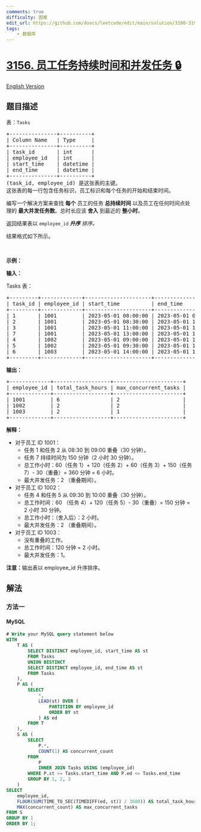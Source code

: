 ```yaml
---
comments: true
difficulty: 困难
edit_url: https://github.com/doocs/leetcode/edit/main/solution/3100-3199/3156.Employee%20Task%20Duration%20and%20Concurrent%20Tasks/README.md
tags:
    - 数据库
---
```


<!-- problem:start -->

# [3156. 员工任务持续时间和并发任务 🔒](https://leetcode.cn/problems/employee-task-duration-and-concurrent-tasks)

[English Version](/solution/3100-3199/3156.Employee%20Task%20Duration%20and%20Concurrent%20Tasks/README_EN.md)

## 题目描述

<!-- description:start -->

<p>表：<code>Tasks</code></p>

<pre>
+---------------+----------+
| Column Name   | Type     |
+---------------+----------+
| task_id       | int      |
| employee_id   | int      |
| start_time    | datetime |
| end_time      | datetime |
+---------------+----------+
(task_id, employee_id) 是这张表的主键。
这张表的每一行包含任务标识，员工标识和每个任务的开始和结束时间。
</pre>

<p>编写一个解决方案来查找 <strong>每个</strong> 员工的任务 <strong>总持续时间</strong> 以及员工在任何时间点处理的 <strong>最大并发任务数</strong>。总时长应该 <strong>舍入</strong> 到最近的 <strong>整小时</strong>。</p>

<p>返回结果表以&nbsp;<code>employee_id</code><strong> <em>升序</em></strong><em>&nbsp;排序。</em></p>

<p>结果格式如下所示。</p>

<p>&nbsp;</p>

<p><strong class="example">示例：</strong></p>

<div class="example-block">
<p><strong>输入：</strong></p>

<p>Tasks 表：</p>

<pre class="example-io">
+---------+-------------+---------------------+---------------------+
| task_id | employee_id | start_time          | end_time            |
+---------+-------------+---------------------+---------------------+
| 1       | 1001        | 2023-05-01 08:00:00 | 2023-05-01 09:00:00 |
| 2       | 1001        | 2023-05-01 08:30:00 | 2023-05-01 10:30:00 |
| 3       | 1001        | 2023-05-01 11:00:00 | 2023-05-01 12:00:00 |
| 7       | 1001        | 2023-05-01 13:00:00 | 2023-05-01 15:30:00 |
| 4       | 1002        | 2023-05-01 09:00:00 | 2023-05-01 10:00:00 |
| 5       | 1002        | 2023-05-01 09:30:00 | 2023-05-01 11:30:00 |
| 6       | 1003        | 2023-05-01 14:00:00 | 2023-05-01 16:00:00 |
+---------+-------------+---------------------+---------------------+
</pre>

<p><strong>输出：</strong></p>

<pre class="example-io">
+-------------+------------------+----------------------+
| employee_id | total_task_hours | max_concurrent_tasks |
+-------------+------------------+----------------------+
| 1001        | 6                | 2                    |
| 1002        | 2                | 2                    |
| 1003        | 2                | 1                    |
+-------------+------------------+----------------------+
</pre>

<p><strong>解释：</strong></p>

<ul>
	<li>对于员工 ID 1001：
	<ul>
		<li>任务 1 和任务 2 从 08:30 到&nbsp;09:00 重叠（30 分钟）。</li>
		<li>任务 7 持续时间为 150 分钟（2 小时 30 分钟）。</li>
		<li>总工作小时：60（任务 1）+ 120（任务 2）+ 60（任务&nbsp;3）+ 150（任务 7）- 30（重叠）= 360 分钟 = 6 小时。</li>
		<li>最大并发任务：2 （重叠期间）。</li>
	</ul>
	</li>
	<li>对于员工 ID 1002：
	<ul>
		<li>任务 4 和任务 5 从 09:30 到&nbsp;10:00 重叠（30 分钟）。</li>
		<li>总工作时间：60 （任务&nbsp;4）+ 120（任务 5）- 30（重叠）= 150 分钟 = 2 小时 30 分钟。</li>
		<li>总工作小时：（舍入后）：2 小时。</li>
		<li>最大并发任务：2 （重叠期间）。</li>
	</ul>
	</li>
	<li>对于员工 ID 1003：
	<ul>
		<li>没有重叠的工作。</li>
		<li>总工作时间：120 分钟 = 2 小时。</li>
		<li>最大并发任务：1。</li>
	</ul>
	</li>
</ul>

<p><b>注意：</b>输出表以 employee_id 升序排序。</p>
</div>

<!-- description:end -->

## 解法

<!-- solution:start -->

### 方法一

<!-- tabs:start -->

#### MySQL

```sql
# Write your MySQL query statement below
WITH
    T AS (
        SELECT DISTINCT employee_id, start_time AS st
        FROM Tasks
        UNION DISTINCT
        SELECT DISTINCT employee_id, end_time AS st
        FROM Tasks
    ),
    P AS (
        SELECT
            *,
            LEAD(st) OVER (
                PARTITION BY employee_id
                ORDER BY st
            ) AS ed
        FROM T
    ),
    S AS (
        SELECT
            P.*,
            COUNT(1) AS concurrent_count
        FROM
            P
            INNER JOIN Tasks USING (employee_id)
        WHERE P.st >= Tasks.start_time AND P.ed <= Tasks.end_time
        GROUP BY 1, 2, 3
    )
SELECT
    employee_id,
    FLOOR(SUM(TIME_TO_SEC(TIMEDIFF(ed, st)) / 3600)) AS total_task_hours,
    MAX(concurrent_count) AS max_concurrent_tasks
FROM S
GROUP BY 1
ORDER BY 1;
```

<!-- tabs:end -->

<!-- solution:end -->

<!-- problem:end -->
